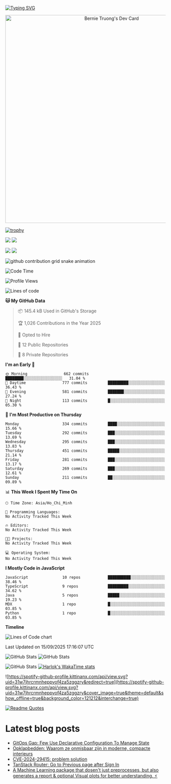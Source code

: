 [![Typing SVG](https://readme-typing-svg.demolab.com?font=Fira+Code&pause=1000&color=F37022&center=true&vCenter=true&random=true&width=435&lines=A+Senior+Student+at+FPT+University;A+Member+of+Japanese+Software+Club;A+Passionate+and+Curiosity+Developer)](https://git.io/typing-svg)

<div align="center">
   <a href="https://app.daily.dev/bernietruong">
      <img src="./devcard.png" width="652" alt="Bernie Truong's Dev Card"/>
   </a>
</div>

[![trophy](https://github-profile-trophy.vercel.app/?username=i-am-truong&theme=buddhism)](https://github.com/ryo-ma/github-profile-trophy)

![](https://raw.githubusercontent.com/i-am-truong/i-am-truong/master/generated/languages.svg#gh-dark-mode-only)
![](https://raw.githubusercontent.com/i-am-truong/i-am-truong/master/generated/overview.svg#gh-dark-mode-only)

![](https://raw.githubusercontent.com/i-am-truong/i-am-truong/master/generated/overview.svg#gh-light-mode-only)
![](https://raw.githubusercontent.com/i-am-truong/i-am-truong/master/generated/languages.svg#gh-light-mode-only)

<picture>
  <source
    media="(prefers-color-scheme: dark)"
    srcset="https://raw.githubusercontent.com/i-am-truong/i-am-truong/output/github-contribution-grid-snake-dark.svg"
  />
  <source
    media="(prefers-color-scheme: light)"
    srcset="https://raw.githubusercontent.com/i-am-truong/i-am-truong/output/github-contribution-grid-snake.svg"
  />
  <img
    alt="github contribution grid snake animation"
    src="https://raw.githubusercontent.com/i-am-truong/i-am-truong/output/github-contribution-grid-snake.svg"
  />
</picture>

<!--START_SECTION:waka-->
![Code Time](http://img.shields.io/badge/Code%20Time-14%20hrs%2031%20mins-blue)

![Profile Views](http://img.shields.io/badge/Profile%20Views-0-blue)

![Lines of code](https://img.shields.io/badge/From%20Hello%20World%20I%27ve%20Written-735.4%20thousand%20lines%20of%20code-blue)

**🐱 My GitHub Data** 

> 📦 145.4 kB Used in GitHub's Storage 
 > 
> 🏆 1,026 Contributions in the Year 2025
 > 
> 💼 Opted to Hire
 > 
> 📜 12 Public Repositories 
 > 
> 🔑 8 Private Repositories 
 > 
**I'm an Early 🐤** 

```text
🌞 Morning                662 commits         ████████░░░░░░░░░░░░░░░░░   31.04 % 
🌆 Daytime                777 commits         █████████░░░░░░░░░░░░░░░░   36.43 % 
🌃 Evening                581 commits         ███████░░░░░░░░░░░░░░░░░░   27.24 % 
🌙 Night                  113 commits         █░░░░░░░░░░░░░░░░░░░░░░░░   05.30 % 
```
📅 **I'm Most Productive on Thursday** 

```text
Monday                   334 commits         ████░░░░░░░░░░░░░░░░░░░░░   15.66 % 
Tuesday                  292 commits         ███░░░░░░░░░░░░░░░░░░░░░░   13.69 % 
Wednesday                295 commits         ███░░░░░░░░░░░░░░░░░░░░░░   13.83 % 
Thursday                 451 commits         █████░░░░░░░░░░░░░░░░░░░░   21.14 % 
Friday                   281 commits         ███░░░░░░░░░░░░░░░░░░░░░░   13.17 % 
Saturday                 269 commits         ███░░░░░░░░░░░░░░░░░░░░░░   12.61 % 
Sunday                   211 commits         ██░░░░░░░░░░░░░░░░░░░░░░░   09.89 % 
```


📊 **This Week I Spent My Time On** 

```text
🕑︎ Time Zone: Asia/Ho_Chi_Minh

💬 Programming Languages: 
No Activity Tracked This Week

🔥 Editors: 
No Activity Tracked This Week

🐱‍💻 Projects: 
No Activity Tracked This Week

💻 Operating System: 
No Activity Tracked This Week
```

**I Mostly Code in JavaScript** 

```text
JavaScript               10 repos            ██████████░░░░░░░░░░░░░░░   38.46 % 
TypeScript               9 repos             █████████░░░░░░░░░░░░░░░░   34.62 % 
Java                     5 repos             █████░░░░░░░░░░░░░░░░░░░░   19.23 % 
MDX                      1 repo              █░░░░░░░░░░░░░░░░░░░░░░░░   03.85 % 
Python                   1 repo              █░░░░░░░░░░░░░░░░░░░░░░░░   03.85 % 
```



**Timeline**

![Lines of Code chart](https://raw.githubusercontent.com/i-am-truong/i-am-truong/master/assets/bar_graph.png)


 Last Updated on 15/09/2025 17:16:07 UTC
<!--END_SECTION:waka-->

![GitHub Stats](https://github-readme-stats.vercel.app/api?username=i-am-truong&show=reviews,discussions_started,discussions_answered,prs_merged,prs_merged_percentage&theme=ambient_gradient&rank_icon=percentile&show_icons=true&include_all_commits=true&hide_border=true&count_private=true)
![GitHub Stats](https://streak-stats.demolab.com?user=i-am-truong&theme=ambient_gradient&hide_border=true)

![GitHub Stats](https://github-readme-stats.vercel.app/api/top-langs/?username=i-am-truong&theme=ambient_gradient&show_icons=true&hide_border=true&layout=compact)
[![Harlok's WakaTime stats](https://github-readme-stats.vercel.app/api/wakatime?username=iamtruong&theme=ambient_gradient&layout=compact&custom_title=Bernie%20Truong's%20WakaTime%20Stats)](https://github.com/anuraghazra/github-readme-stats)

![https://spotify-github-profile.kittinanx.com/api/view.svg?uid=31w7jhrcrmnheppvof4za5zggzry&redirect=true](https://spotify-github-profile.kittinanx.com/api/view.svg?uid=31w7jhrcrmnheppvof4za5zggzry&cover_image=true&theme=default&show_offline=true&background_color=121212&interchange=true)

[![Readme Quotes](https://quotes-github-readme.vercel.app/api?type=horizontal&theme=github_blue)](https://github.com/piyushsuthar/github-readme-quotes)


# Latest blog posts
<!-- BLOG-POST-LIST:START -->
- [GitOps Gap: Few Use Declarative Configuration To Manage State](https://dev.to/_steve_fenton_/gitops-gap-few-use-declarative-configuration-to-manage-state-45i3)
- [Opklapbedden: Waarom ze onmisbaar zijn in moderne, compacte interieurs](https://dev.to/bremafa/opklapbedden-waarom-ze-onmisbaar-zijn-in-moderne-compacte-interieurs-4hmj)
- [CVE-2024-29415: problem solution](https://dev.to/antongolub/cve-2024-29415-problem-solution-3o3f)
- [TanStack Router: Go to Previous page after Sign In](https://dev.to/this-is-learning/tanstack-router-go-to-previous-page-after-sign-in-51fp)
- [A Machine Learning package that dosen&#39;t just preprocesses, but also generates a report &amp; optional Visual plots for better understanding. ⚡](https://dev.to/rushedcomet/a-machine-learning-package-that-dosent-just-preprocesses-but-also-generates-a-report-optional-2o5b)
<!-- BLOG-POST-LIST:END -->

<!-- START gadpp -->

